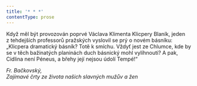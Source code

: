 ```yaml
---
title: '* * *'
contentType: prose
---
```


<section>

Když měl být provozován poprvé Václava Klimenta Klicpery Blaník, jeden z tehdejších professorů pražských vyslovil se prý o novém básníku: „Klicpera dramatický básník? Totě k smíchu. Vždyť jest ze Chlumce, kde by se v těch bažinatých planinách duch básnický mohl vylíhnouti? A pak, Cidlina není Péneus, a břehy její nejsou údolí Tempé!“

</section>

<section>

_Fr. Bačkovský,  
Zajímavé črty ze života našich slavných mužův a žen_

</section>
